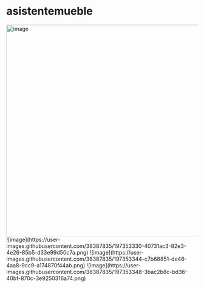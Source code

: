 # asistentemueble
<img width="557" alt="image" src="https://user-images.githubusercontent.com/38387835/197353316-4b6009ea-7187-426c-9623-ee638b46ad79.png">
![image](https://user-images.githubusercontent.com/38387835/197353330-40731ac3-82e3-4e26-85b5-d33e99d50c7a.png)
![image](https://user-images.githubusercontent.com/38387835/197353344-c7b68851-de46-4aa8-9cc9-a174870f44ab.png)
![image](https://user-images.githubusercontent.com/38387835/197353348-3bac2b8c-bd36-40bf-870c-3e9250316a74.png)
